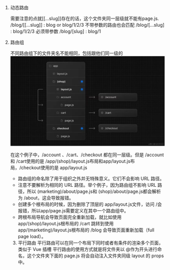 1. 动态路由

    需要注意的点就[[...slug]]存在的话，这个文件夹同一层级就不能有page.js.
    /blog/[[...slug]]   :   blog or  blog/1/2/3 不带参数的路由也会匹配
    /blog/[...slug]     :   blog/1/2/3          必须带参数
    /blog/[slug]        :   blog/1

2. 路由组

    不同路由组下的文件夹名不能相同，包括跟他们同一级的
    ![Alt text](image-2.png)

    在这个例子中，/account 、/cart、/checkout 都在同一层级。但是 /account和 /cart使用的是 /app/(shop)/layout.js布局和app/layout.js布局，/checkout使用的是 app/layout.js

    - 路由组的命名除了用于组织之外并无特殊意义。它们不会影响 URL 路径。
    - 注意不要解析为相同的 URL 路径。举个例子，因为路由组不影响 URL 路径，所以 (marketing)/about/page.js和 (shop)/about/page.js都会解析为 /about，这会导致报错。
    - 创建多个根布局的时候，因为删除了顶层的 app/layout.js文件，访问 /会报错，所以app/page.js需要定义在其中一个路由组中。
    - 跨根布局导航会导致页面完全重新加载，就比如使用 app/(shop)/layout.js根布局的 /cart 跳转到使用 app/(marketing)/layout.js根布局的 /blog 会导致页面重新加载（full page load）。

    3. 平行路由
    平行路由可以在同一个布局下同时或者有条件的渲染多个页面，类似于 Vue 插槽
    平行路由的使用方式就是将文件夹以 @作为开头进行命名，这个文件夹下面的 page.js 将会自动注入文件夹同级 layout 的 props 中。